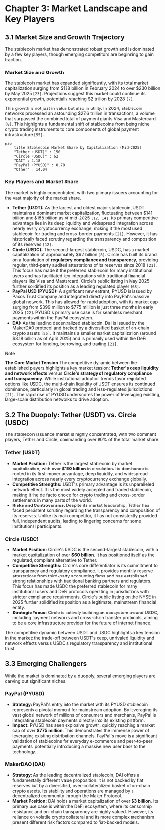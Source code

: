 # Chapter 3: Market Landscape and Key Players

## 3.1 Market Size and Growth Trajectory

The stablecoin market has demonstrated robust growth and is dominated by a few key players, though emerging competitors are beginning to gain traction.

### Market Size and Growth

The stablecoin market has expanded significantly, with its total market capitalization surging from $138 billion in February 2024 to over $230 billion by May 2025 `[23]`. Projections suggest this market could continue its exponential growth, potentially reaching $2 trillion by 2028 `[7]`.

This growth is not just in value but also in utility. In 2024, stablecoin networks processed an astounding $27.6 trillion in transactions, a volume that surpassed the combined total of payment giants Visa and Mastercard `[8]`. This highlights a fundamental shift of stablecoins from being niche crypto trading instruments to core components of global payment infrastructure `[55]`.

```mermaid
pie
    title Stablecoin Market Share by Capitalization (Mid-2025)
    "Tether (USDT)" : 150
    "Circle (USDC)" : 62
    "DAI" : 3.18
    "PayPal (PYUSD)" : 0.78
    "Other" : 14.04
```

### Key Players and Market Share

The market is highly concentrated, with two primary issuers accounting for the vast majority of the market share.

*   **Tether (USDT):** As the largest and oldest major stablecoin, USDT maintains a dominant market capitalization, fluctuating between $141 billion and $158 billion as of mid-2025 `[12, 14]`. Its primary competitive advantage lies in its deep liquidity and widespread integration across nearly every cryptocurrency exchange, making it the most used stablecoin for trading and cross-border payments `[21]`. However, it has historically faced scrutiny regarding the transparency and composition of its reserves `[12]`.
*   **Circle (USDC):** The second-largest stablecoin, USDC, has a market capitalization of approximately $62 billion `[8]`. Circle has built its brand on a foundation of **regulatory compliance and transparency**, providing regular, third-party audited attestations of its reserves since 2018 `[21]`. This focus has made it the preferred stablecoin for many institutional users and has facilitated key integrations with traditional financial players like Visa and Mastercard. Circle's public listing in May 2025 further solidified its position as a leading regulated player `[68]`.
*   **PayPal USD (PYUSD):** A significant new entrant, PYUSD is issued by Paxos Trust Company and integrated directly into PayPal's massive global network. This has allowed for rapid adoption, with its market cap surging from $399 million to $775 million in just three months in early 2025 `[22]`. PYUSD's primary use case is for seamless merchant payments within the PayPal ecosystem.
*   **DAI:** As the leading decentralized stablecoin, Dai is issued by the MakerDAO protocol and backed by a diversified basket of on-chain crypto assets `[55]`. It maintains a smaller market capitalization (around $3.18 billion as of April 2025) and is primarily used within the DeFi ecosystem for lending, borrowing, and trading `[21]`.

> [!NOTE]
> **The Core Market Tension**
> The competitive dynamic between the established players highlights a key market tension: **Tether's deep liquidity and network effects** versus **Circle's strategy of regulatory compliance and transparency**. While institutional adoption trends favor regulated options like USDC, the multi-chain liquidity of USDT ensures its continued dominance, particularly in global trading and less-regulated jurisdictions `[21]`. The rapid rise of PYUSD underscores the power of leveraging existing, large-scale distribution networks to drive adoption.

## 3.2 The Duopoly: Tether (USDT) vs. Circle (USDC)

The stablecoin issuance market is highly concentrated, with two dominant players, Tether and Circle, commanding over 90% of the total market share.

### Tether (USDT)

*   **Market Position:** Tether is the largest stablecoin by market capitalization, with over **$150 billion** in circulation. Its dominance is rooted in its first-mover advantage, deep liquidity, and widespread integration across nearly every cryptocurrency exchange globally.
*   **Competitive Strengths:** USDT's primary advantage is its unparalleled network effect. It is the most widely accepted and traded stablecoin, making it the de facto choice for crypto trading and cross-border settlements in many parts of the world.
*   **Risks and Controversies:** Despite its market leadership, Tether has faced persistent scrutiny regarding the transparency and composition of its reserves. Unlike its main competitor, it has not consistently provided full, independent audits, leading to lingering concerns for some institutional participants.

### Circle (USDC)

*   **Market Position:** Circle's USDC is the second-largest stablecoin, with a market capitalization of over **$60 billion**. It has positioned itself as the regulated, compliant alternative to Tether.
*   **Competitive Strengths:** Circle's core differentiator is its commitment to transparency and regulatory compliance. It provides monthly reserve attestations from third-party accounting firms and has established strong relationships with traditional banking partners and regulators. This focus has made USDC the preferred stablecoin for many institutional users and DeFi protocols operating in jurisdictions with stricter compliance requirements. Circle's public listing on the NYSE in 2025 further solidified its position as a legitimate, mainstream financial entity.
*   **Strategic Focus:** Circle is actively building an ecosystem around USDC, including payment networks and cross-chain transfer protocols, aiming to be a core infrastructure provider for the future of internet finance.

The competitive dynamic between USDT and USDC highlights a key tension in the market: the trade-off between USDT's deep, unrivaled liquidity and network effects versus USDC's regulatory transparency and institutional trust.

## 3.3 Emerging Challengers

While the market is dominated by a duopoly, several emerging players are carving out significant niches.

### PayPal (PYUSD)

*   **Strategy:** PayPal's entry into the market with its PYUSD stablecoin represents a pivotal moment for mainstream adoption. By leveraging its vast global network of millions of consumers and merchants, PayPal is integrating stablecoin payments directly into its existing platform.
*   **Impact:** PYUSD has seen explosive growth, quickly reaching a market cap of over **$775 million**. This demonstrates the immense power of leveraging existing distribution channels. PayPal's move is a significant validation of stablecoins for everyday e-commerce and peer-to-peer payments, potentially introducing a massive new user base to the technology.

### MakerDAO (DAI)

*   **Strategy:** As the leading decentralized stablecoin, DAI offers a fundamentally different value proposition. It is not backed by fiat reserves but by a diversified, over-collateralized basket of on-chain crypto assets. Its stability and operations are managed by a decentralized community through the Maker Protocol.
*   **Market Position:** DAI holds a market capitalization of over **$3 billion**. Its primary use case is within the DeFi ecosystem, where its censorship resistance and on-chain transparency are highly valued. However, its reliance on volatile crypto collateral and its more complex mechanism present different risk factors compared to fiat-backed models.
